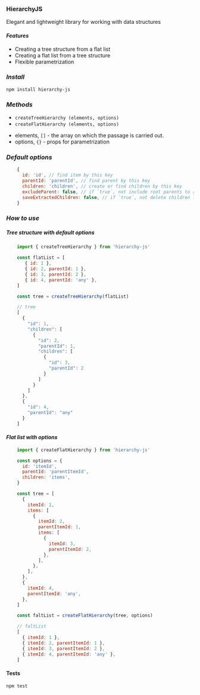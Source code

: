 ### HierarchyJS

Elegant and lightweight library for working with data structures

#### _Features_

* Creating a tree structure from a flat list
* Creating a flat list from a tree structure
* Flexible parametrization

### _Install_

```apacheconfig
npm install hierarchy-js
```

### _Methods_
* `createTreeHierarchy (elements, options)`
* `createFlatHierarchy (elements, options)`

 - elements, `[]` - the array on which the passage is carried out.
 - options, `{}` - props for parametrization

### _Default options_
```javascript
    {
      id: 'id', // find item by this key
      parentId: 'parentId', // find parent by this key
      children: 'children', // create or find children by this key
      excludeParent: false, // if `true`, not include root parents to result
      saveExtractedChildren: false, // if `true`, not delete children list from descendants
    }
```

### _How to use_
##### _Tree structure with default options_
```javascript
    import { createTreeHierarchy } from 'hierarchy-js'

    const flatList = [
       { id: 1 },
       { id: 2, parentId: 1 },
       { id: 3, parentId: 2 },
       { id: 4, parentId: 'any' },
    ]

    const tree = createTreeHierarchy(flatList)

    // tree
    [
      {
        "id": 1,
        "children": [
          {
            "id": 2,
            "parentId": 1,
            "children": [
              {
                "id": 3,
                "parentId": 2
              }
            ]
          }
        ]
      },
      {
        "id": 4,
        "parentId": "any"
      }
    ]
```

#### _Flat list with options_
```javascript
    import { createFlatHierarchy } from 'hierarchy-js'

    const options = {
      id: 'itemId',
      parentId: 'parentItemId',
      children: 'items',
    }

    const tree = [
      {
        itemId: 1,
        items: [
          {
            itemId: 2,
            parentItemId: 1,
            items: [
              {
                itemId: 3,
                parentItemId: 2,
              },
            ],
          },
        ],
      },
      {
        itemId: 4,
        parentItemId: 'any',
      },
    ]

    const faltList = createFlatHierarchy(tree, options)

    // faltList
    [
      { itemId: 1 },
      { itemId: 2, parentItemId: 1 },
      { itemId: 3, parentItemId: 2 },
      { itemId: 4, parentItemId: 'any' },
    ]
```

#### Tests
```apacheconfig
npm test
```
